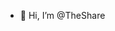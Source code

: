 - 👋 Hi, I’m @TheShare


<!---
TheShare/TheShare is a ✨ special ✨ repository because its `README.md` (this file) appears on your GitHub profile.
You can click the Preview link to take a look at your changes.
--->
